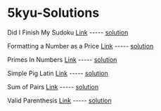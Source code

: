 # 5kyu-Solutions

Did I Finish My Sudoku [Link](https://www.codewars.com/kata/53db96041f1a7d32dc0004d2) ----- [solution](https://github.com/zscheck/Code-Wars-Solutions/blob/master/5kyu_solutions/Did_I_Finish_My_Sudoku.js)

Formatting a Number as a Price [Link](https://www.codewars.com/kata/5318f00b31b30925fd0001f8) ----- [solution](https://github.com/zscheck/Code-Wars-Solutions/blob/master/5kyu_solutions/Formatting_a_Number_as_a_Price.js)

Primes In Numbers [Link](https://www.codewars.com/kata/54d512e62a5e54c96200019e) ----- [solution](https://github.com/zscheck/Code-Wars-Solutions/blob/master/5kyu_solutions/Primes_In_Numbers.js)

Simple Pig Latin [Link](https://www.codewars.com/kata/520b9d2ad5c005041100000f) ----- [solution](https://github.com/zscheck/Code-Wars-Solutions/blob/master/5kyu_solutions/Simple_Pig_Latin.js)

Sum of Pairs [Link](https://www.codewars.com/kata/54d81488b981293527000c8f) ----- [solution](https://github.com/zscheck/Code-Wars-Solutions/blob/master/5kyu_solutions/Sum_Of_Pairs.js)

Valid Parenthesis [Link](https://www.codewars.com/kata/52774a314c2333f0a7000688) ----- [solution](https://github.com/zscheck/Code-Wars-Solutions/blob/master/5kyu_solutions/Valid_Parentheses.js)